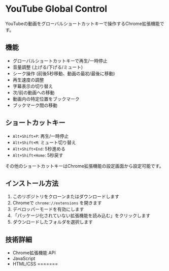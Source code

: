 # YouTube Global Control

YouTubeの動画をグローバルショートカットキーで操作するChrome拡張機能です。

## 機能

- グローバルショートカットキーで再生/一時停止
- 音量調整 (上げる/下げる/ミュート)
- シーク操作 (前後5秒移動、動画の最初/最後に移動)
- 再生速度の調整
- 字幕表示の切り替え
- 次/前の動画への移動
- 動画内の特定位置をブックマーク
- ブックマーク間の移動

## ショートカットキー

- `Alt+Shift+P`: 再生/一時停止
- `Alt+Shift+M`: ミュート切り替え
- `Alt+Shift+End`: 5秒進める
- `Alt+Shift+Home`: 5秒戻す

その他のショートカットキーはChrome拡張機能の設定画面から設定可能です。

## インストール方法

1. このリポジトリをクローンまたはダウンロードします
2. Chromeで `chrome://extensions` を開きます
3. デベロッパーモードを有効にします
4. 「パッケージ化されていない拡張機能を読み込む」をクリックします
5. ダウンロードしたフォルダを選択します

## 技術詳細

- Chrome拡張機能 API
- JavaScript
- HTML/CSS
=======
